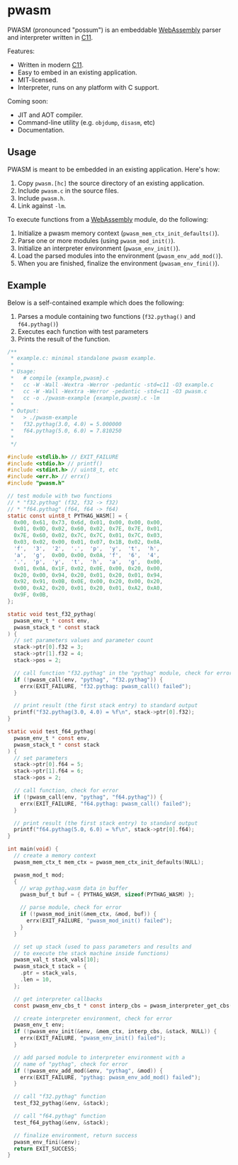 # pwasm

PWASM (pronounced "possum") is an embeddable [WebAssembly][] parser and
interpreter written in [C11][].

Features:
* Written in modern [C11][].
* Easy to embed in an existing application.
* MIT-licensed.
* Interpreter, runs on any platform with C support.

Coming soon:
* JIT and AOT compiler.
* Command-line utility (e.g. `objdump`, `disasm`, etc)
* Documentation.

## Usage

PWASM is meant to be embedded in an existing application.  Here's how:

1. Copy `pwasm.[hc]` the source directory of an existing application.
2. Include `pwasm.c` in the source files.
3. Include `pwasm.h`.
4. Link against `-lm`.

To execute functions from a [WebAssembly][] module, do the following:

1. Initialize a pwasm memory context (`pwasm_mem_ctx_init_defaults()`).
2. Parse one or more modules (using `pwasm_mod_init()`).
3. Initialize an interpreter environment (`pwasm_env_init()`).
4. Load the parsed modules into the environment (`pwasm_env_add_mod()`).
5. When you are finished, finalize the environment (`pwasam_env_fini()`).

## Example

Below is a self-contained example which does the following:

1. Parses a module containing two functions (`f32.pythag()` and
   `f64.pythag()`)
2. Executes each function with test parameters
3. Prints the result of the function.

```c
/**
 * example.c: minimal standalone pwasm example.
 *
 * Usage:
 *   # compile {example,pwasm}.c
 *   cc -W -Wall -Wextra -Werror -pedantic -std=c11 -O3 example.c
 *   cc -W -Wall -Wextra -Werror -pedantic -std=c11 -O3 pwasm.c
 *   cc -o ./pwasm-example {example,pwasm}.c -lm
 *
 * Output:
 *   > ./pwasm-example
 *   f32.pythag(3.0, 4.0) = 5.000000
 *   f64.pythag(5.0, 6.0) = 7.810250
 *
 */

#include <stdlib.h> // EXIT_FAILURE
#include <stdio.h> // printf()
#include <stdint.h> // uint8_t, etc
#include <err.h> // errx()
#include "pwasm.h"

// test module with two functions
// * "f32.pythag" (f32, f32 -> f32)
// * "f64.pythag" (f64, f64 -> f64)
static const uint8_t PYTHAG_WASM[] = {
  0x00, 0x61, 0x73, 0x6d, 0x01, 0x00, 0x00, 0x00,
  0x01, 0x0D, 0x02, 0x60, 0x02, 0x7E, 0x7E, 0x01,
  0x7E, 0x60, 0x02, 0x7C, 0x7C, 0x01, 0x7C, 0x03,
  0x03, 0x02, 0x00, 0x01, 0x07, 0x1B, 0x02, 0x0A,
  'f',  '3',  '2',  '.',  'p',  'y',  't',  'h',
  'a',  'g',  0x00, 0x00, 0x0A, 'f',  '6',  '4',
  '.',  'p',  'y',  't',  'h',  'a',  'g',  0x00,
  0x01, 0x0A, 0x1F, 0x02, 0x0E, 0x00, 0x20, 0x00,
  0x20, 0x00, 0x94, 0x20, 0x01, 0x20, 0x01, 0x94,
  0x92, 0x91, 0x0B, 0x0E, 0x00, 0x20, 0x00, 0x20,
  0x00, 0xA2, 0x20, 0x01, 0x20, 0x01, 0xA2, 0xA0,
  0x9F, 0x0B,
};

static void test_f32_pythag(
  pwasm_env_t * const env,
  pwasm_stack_t * const stack
) {
  // set parameters values and parameter count
  stack->ptr[0].f32 = 3;
  stack->ptr[1].f32 = 4;
  stack->pos = 2;

  // call function "f32.pythag" in the "pythag" module, check for error
  if (!pwasm_call(env, "pythag", "f32.pythag")) {
    errx(EXIT_FAILURE, "f32.pythag: pwasm_call() failed");
  }

  // print result (the first stack entry) to standard output
  printf("f32.pythag(3.0, 4.0) = %f\n", stack->ptr[0].f32);
}

static void test_f64_pythag(
  pwasm_env_t * const env,
  pwasm_stack_t * const stack
) {
  // set parameters
  stack->ptr[0].f64 = 5;
  stack->ptr[1].f64 = 6;
  stack->pos = 2;

  // call function, check for error
  if (!pwasm_call(env, "pythag", "f64.pythag")) {
    errx(EXIT_FAILURE, "f64.pythag: pwasm_call() failed");
  }

  // print result (the first stack entry) to standard output
  printf("f64.pythag(5.0, 6.0) = %f\n", stack->ptr[0].f64);
}

int main(void) {
  // create a memory context
  pwasm_mem_ctx_t mem_ctx = pwasm_mem_ctx_init_defaults(NULL);

  pwasm_mod_t mod;
  {
    // wrap pythag.wasm data in buffer
    pwasm_buf_t buf = { PYTHAG_WASM, sizeof(PYTHAG_WASM) };

    // parse module, check for error
    if (!pwasm_mod_init(&mem_ctx, &mod, buf)) {
      errx(EXIT_FAILURE, "pwasm_mod_init() failed");
    }
  }

  // set up stack (used to pass parameters and results and
  // to execute the stack machine inside functions)
  pwasm_val_t stack_vals[10];
  pwasm_stack_t stack = {
    .ptr = stack_vals,
    .len = 10,
  };

  // get interpreter callbacks
  const pwasm_env_cbs_t * const interp_cbs = pwasm_interpreter_get_cbs();

  // create interpreter environment, check for error
  pwasm_env_t env;
  if (!pwasm_env_init(&env, &mem_ctx, interp_cbs, &stack, NULL)) {
    errx(EXIT_FAILURE, "pwasm_env_init() failed");
  }

  // add parsed module to interpreter environment with a
  // name of "pythag", check for error
  if (!pwasm_env_add_mod(&env, "pythag", &mod)) {
    errx(EXIT_FAILURE, "pythag: pwasm_env_add_mod() failed");
  }

  // call "f32.pythag" function
  test_f32_pythag(&env, &stack);

  // call "f64.pythag" function
  test_f64_pythag(&env, &stack);

  // finalize environment, return success
  pwasm_env_fini(&env);
  return EXIT_SUCCESS;
}
```

[webassembly]: https://en.wikipedia.org/wiki/WebAssembly
[c11]: https://en.wikipedia.org/wiki/C11_(C_standard_revision)

